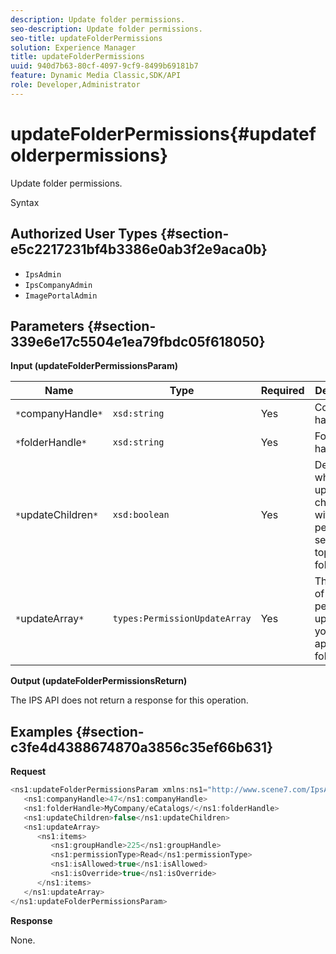 ```yaml
---
description: Update folder permissions.
seo-description: Update folder permissions.
seo-title: updateFolderPermissions
solution: Experience Manager
title: updateFolderPermissions
uuid: 940d7b63-80cf-4097-9cf9-8499b69181b7
feature: Dynamic Media Classic,SDK/API
role: Developer,Administrator
---
```


# updateFolderPermissions{#updatefolderpermissions}

Update folder permissions.

 Syntax 

## Authorized User Types {#section-e5c2217231bf4b3386e0ab3f2e9aca0b}

* `IpsAdmin` 
* `IpsCompanyAdmin` 
* `ImagePortalAdmin`

## Parameters {#section-339e6e17c5504e1ea79fbdc05f618050}

**Input (updateFolderPermissionsParam)** 

|  Name  | Type  | Required  | Description  |
|---|---|---|---|
|  `*`companyHandle`*`  | `xsd:string`  | Yes  | Company handle.  |
|  `*`folderHandle`*`  | `xsd:string`  | Yes  | Folder handle.  |
|  `*`updateChildren`*`  | `xsd:boolean`  | Yes  | Determines whether to update children with permissions set for the top-level folder.  |
|  `*`updateArray`*`  | `types:PermissionUpdateArray`  | Yes  | The array of permission updates you want to apply to the folder.  |

**Output (updateFolderPermissionsReturn)**

The IPS API does not return a response for this operation.

## Examples {#section-c3fe4d4388674870a3856c35ef66b631}

**Request** 

```java
<ns1:updateFolderPermissionsParam xmlns:ns1="http://www.scene7.com/IpsApi/xsd">
   <ns1:companyHandle>47</ns1:companyHandle>
   <ns1:folderHandle>MyCompany/eCatalogs/</ns1:folderHandle>
   <ns1:updateChildren>false</ns1:updateChildren>
   <ns1:updateArray>
      <ns1:items>
         <ns1:groupHandle>225</ns1:groupHandle>
         <ns1:permissionType>Read</ns1:permissionType>
         <ns1:isAllowed>true</ns1:isAllowed>
         <ns1:isOverride>true</ns1:isOverride>
      </ns1:items>
   </ns1:updateArray>
</ns1:updateFolderPermissionsParam>
```

**Response**

None. 

